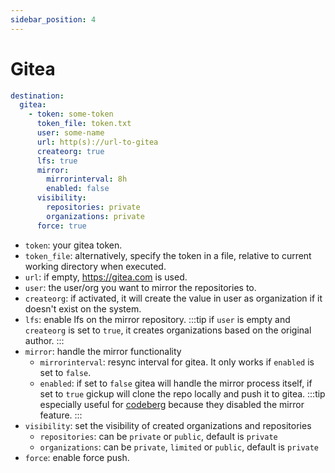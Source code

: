 ```yaml
---
sidebar_position: 4
---
```


# Gitea

```yaml title='config'
destination:
  gitea:
    - token: some-token
      token_file: token.txt
      user: some-name
      url: http(s)://url-to-gitea
      createorg: true
      lfs: true
      mirror:
        mirrorinterval: 8h
        enabled: false
      visibility:
        repositories: private
        organizations: private
      force: true
```
- `token`: your gitea token.
- `token_file`: alternatively, specify the token in a file, relative to current working directory when executed.
- `url`: if empty, https://gitea.com is used.
- `user`: the user/org you want to mirror the repositories to. 
- `createorg`: if activated, it will create the value in user as organization if it doesn't exist on the system.
- `lfs`: enable lfs on the mirror repository.
:::tip
if `user` is empty and `createorg` is set to `true`, it creates organizations based on the original author.
:::
- `mirror`: handle the mirror functionality
  - `mirrorinterval`: resync interval for gitea. It only works if `enabled` is set to `false`.
  - `enabled`: if set to `false` gitea will handle the mirror process itself, if set to `true` gickup will clone the repo locally and push it to gitea.
  :::tip
  especially useful for [codeberg](https://codeberg.org) because they disabled the mirror feature.
  :::
- `visibility`: set the visibility of created organizations and repositories
    - `repositories`: can be `private` or `public`, default is `private`
    - `organizations`: can be `private`, `limited` or `public`, default is `private`
- `force`: enable force push.